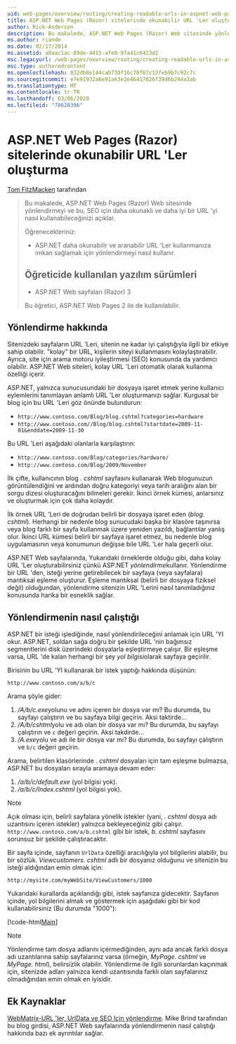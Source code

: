 ```yaml
---
uid: web-pages/overview/routing/creating-readable-urls-in-aspnet-web-pages-sites
title: ASP.NET Web Pages (Razor) sitelerinde okunabilir URL 'Ler oluşturma | Microsoft Docs
author: Rick-Anderson
description: Bu makalede, ASP.NET Web Pages (Razor) Web sitesinde yönlendirmeyi ve bu, SEO için daha okunaklı ve daha iyi bir URL 'yi nasıl kullanabileceğinizi açıklar. Yapabilecekleriniz...
ms.author: riande
ms.date: 02/17/2014
ms.assetid: a8aac1ac-89de-4415-afe0-97a41c6423d2
msc.legacyurl: /web-pages/overview/routing/creating-readable-urls-in-aspnet-web-pages-sites
msc.type: authoredcontent
ms.openlocfilehash: 832db8e144cab730f16c78f67c12feb9b7c92c7c
ms.sourcegitcommit: e7e91932a6e91a63e2e46417626f39d6b244a3ab
ms.translationtype: MT
ms.contentlocale: tr-TR
ms.lasthandoff: 03/06/2020
ms.locfileid: "78628396"
---
```

# <a name="creating-readable-urls-in-aspnet-web-pages-razor-sites"></a>ASP.NET Web Pages (Razor) sitelerinde okunabilir URL 'Ler oluşturma

[Tom FitzMacken](https://github.com/tfitzmac) tarafından

> Bu makalede, ASP.NET Web Pages (Razor) Web sitesinde yönlendirmeyi ve bu, SEO için daha okunaklı ve daha iyi bir URL 'yi nasıl kullanabileceğinizi açıklar.
> 
> Öğrenecekleriniz:
> 
> - ASP.NET daha okunabilir ve aranabilir URL 'Ler kullanmanıza imkan sağlamak için yönlendirmeyi nasıl kullanır.
>   
> 
> ## <a name="software-versions-used-in-the-tutorial"></a>Öğreticide kullanılan yazılım sürümleri
> 
> 
> - ASP.NET Web sayfaları (Razor) 3
>   
> 
> Bu öğretici, ASP.NET Web Pages 2 ile de kullanılabilir.

## <a name="about-routing"></a>Yönlendirme hakkında

Sitenizdeki sayfaların URL 'Leri, sitenin ne kadar iyi çalıştığıyla ilgili bir etkiye sahip olabilir. &quot;kolay&quot; bir URL, kişilerin siteyi kullanmasını kolaylaştırabilir. Ayrıca, site için arama motoru iyileştirmesi (SEO) konusunda da yardımcı olabilir. ASP.NET Web siteleri, kolay URL 'Leri otomatik olarak kullanma özelliği içerir.

ASP.NET, yalnızca sunucusundaki bir dosyaya işaret etmek yerine kullanıcı eylemlerini tanımlayan anlamlı URL 'Ler oluşturmanızı sağlar. Kurgusal bir blog için bu URL 'Leri göz önünde bulundurun:

- `http://www.contoso.com/Blog/blog.cshtml?categories=hardware`
- `http://www.contoso.com//Blog/blog.cshtml?startdate=2009-11-01&enddate=2009-11-30`

Bu URL 'Leri aşağıdaki olanlarla karşılaştırın:

- `http://www.contoso.com/Blog/categories/hardware/`
- `http://www.contoso.com/Blog/2009/November`

İlk çifte, kullanıcının blog *. cshtml* sayfasını kullanarak Web blogunuzun görüntülendiğini ve ardından doğru kategoriyi veya tarih aralığını alan bir sorgu dizesi oluşturacağını bilmeleri gerekir. İkinci örnek kümesi, anlarsınız ve oluşturmak için çok daha kolaydır.

İlk örnek URL 'Leri de doğrudan belirli bir dosyaya işaret eden (*blog. cshtml*). Herhangi bir nedenle blog sunucudaki başka bir klasöre taşınırsa veya blog farklı bir sayfa kullanmak üzere yeniden yazıldı, bağlantılar yanlış olur. İkinci URL kümesi belirli bir sayfaya işaret etmez, bu nedenle blog uygulamasının veya konumunun değişse bile URL 'Ler hala geçerli olur.

ASP.NET Web sayfalarında, Yukarıdaki örneklerde olduğu gibi, daha kolay URL 'Ler oluşturabilirsiniz çünkü ASP.NET *yönlendirme*kullanır. Yönlendirme bir URL 'den, isteği yerine getirebilecek bir sayfaya (veya sayfalara) mantıksal eşleme oluşturur. Eşleme mantıksal (belirli bir dosyaya fiziksel değil) olduğundan, yönlendirme sitenizin URL 'Lerini nasıl tanımladığınız konusunda harika bir esneklik sağlar.

## <a name="how-routing-works"></a>Yönlendirmenin nasıl çalıştığı

ASP.NET bir isteği işlediğinde, nasıl yönlendirileceğini anlamak için URL 'YI okur. ASP.NET, soldan sağa doğru bir şekilde URL 'nin bağımsız segmentlerini disk üzerindeki dosyalarla eşleştirmeye çalışır. Bir eşleşme varsa, URL 'de kalan herhangi bir şey *yol bilgisi*olarak sayfaya geçirilir.

Birisinin bu URL 'YI kullanarak bir istek yaptığı hakkında düşünün:

`http://www.contoso.com/a/b/c`

Arama şöyle gider:

1. */A/b/c.exe*yolunu ve adını içeren bir dosya var mı? Bu durumda, bu sayfayı çalıştırın ve bu sayfaya bilgi geçirin. Aksi taktirde...
2. */A/b/cshtml*yolu ve adı olan bir dosya var mı? Bu durumda, bu sayfayı çalıştırın ve `c` değeri geçirin. Aksi takdirde...
3. */A.exe*yolu ve adı ile bir dosya var mı? Bu durumda, bu sayfayı çalıştırın ve `b/c` değeri geçirin.

Arama, belirtilen klasörlerinde *. cshtml* dosyaları için tam eşleşme bulmazsa, ASP.NET bu dosyaları sırayla aramaya devam eder:

1. */a/b/c/default.exe* (yol bilgisi yok).
2. */a/b/c/Index.cshtml* (yol bilgisi yok).

> [!NOTE]
> Açık olması için, belirli sayfalara yönelik istekler (yani, *. cshtml* dosya adı uzantısını içeren istekler) yalnızca bekleyeceğiniz gibi çalışır. `http://www.contoso.com/a/b.cshtml` gibi bir istek, *b. cshtml* sayfasını sorunsuz bir şekilde çalıştıracaktır.

Bir sayfa içinde, sayfanın `UrlData` özelliği aracılığıyla yol bilgilerini alabilir, bu bir sözlük. *Viewcustomers. cshtml* adlı bir dosyanız olduğunu ve sitenizin bu isteği aldığından emin olmak için:

`http://mysite.com/myWebSite/ViewCustomers/1000`

Yukarıdaki kurallarda açıklandığı gibi, istek sayfanıza gidecektir. Sayfanın içinde, yol bilgilerini almak ve göstermek için aşağıdaki gibi bir kod kullanabilirsiniz (Bu durumda &quot;1000&quot;):

[!code-html[Main](creating-readable-urls-in-aspnet-web-pages-sites/samples/sample1.html)]

> [!NOTE]
> Yönlendirme tam dosya adlarını içermediğinden, aynı ada ancak farklı dosya adı uzantılarına sahip sayfalarınız varsa (örneğin, *MyPage. cshtml* ve *MyPage. html*), belirsizlik olabilir. Yönlendirme ile ilgili sorunlardan kaçınmak için, sitenizde adları yalnızca kendi uzantısında farklı olan sayfalarınız olmadığından emin olmak en iyisidir.

<a id="Additional_Resources"></a>
## <a name="additional-resources"></a>Ek Kaynaklar

[WebMatrix-URL 'ler, UrlData ve SEO Için yönlendirme](http://www.mikesdotnetting.com/Article/165/WebMatrix-URLs-UrlData-and-Routing-for-SEO). Mike Brind tarafından bu blog girdisi, ASP.NET Web sayfalarında yönlendirmenin nasıl çalıştığı hakkında bazı ek ayrıntılar sağlar.
